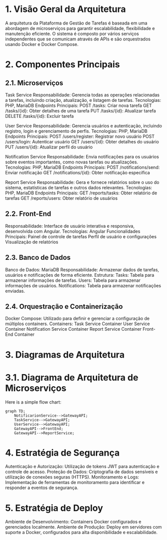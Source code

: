 # 1. Visão Geral da Arquitetura

A arquitetura da Plataforma de Gestão de Tarefas é baseada em uma abordagem de microserviços para garantir escalabilidade, flexibilidade e manutenção eficiente. O sistema é composto por vários serviços independentes que se comunicam através de APIs e são orquestrados usando Docker e Docker Compose.

# 2. Componentes Principais

## 2.1. Microserviços

Task Service
    Responsabilidade: Gerencia todas as operações relacionadas a tarefas, incluindo criação, atualização, e listagem de tarefas.
    Tecnologias: PHP, MariaDB
    Endpoints Principais:
        POST /tasks: Criar nova tarefa
        GET /tasks/{id}: Obter detalhes de uma tarefa
        PUT /tasks/{id}: Atualizar tarefa
        DELETE /tasks/{id}: Excluir tarefa

User Service
    Responsabilidade: Gerencia usuários e autenticação, incluindo registro, login e gerenciamento de perfis.
    Tecnologias: PHP, MariaDB
    Endpoints Principais:
        POST /users/register: Registrar novo usuário
        POST /users/login: Autenticar usuário
        GET /users/{id}: Obter detalhes do usuário
        PUT /users/{id}: Atualizar perfil do usuário

Notification Service
    Responsabilidade: Envia notificações para os usuários sobre eventos importantes, como novas tarefas ou atualizações.
    Tecnologias: PHP, MariaDB
    Endpoints Principais:
        POST /notifications/send: Enviar notificação
        GET /notifications/{id}: Obter notificação específica

Report Service
    Responsabilidade: Gera e fornece relatórios sobre o uso do sistema, estatísticas de tarefas e outros dados relevantes.
    Tecnologias: PHP, MariaDB
    Endpoints Principais:
        GET /reports/tasks: Obter relatório de tarefas
        GET /reports/users: Obter relatório de usuários

## 2.2. Front-End

Responsabilidade: Interface de usuário interativa e responsiva, desenvolvida com Angular.
Tecnologias: Angular
Funcionalidades Principais:
    Painel de controle de tarefas
    Perfil de usuário e configurações
    Visualização de relatórios

## 2.3. Banco de Dados

Banco de Dados: MariaDB
Responsabilidade: Armazenar dados de tarefas, usuários e notificações de forma eficiente.
Estrutura:
    Tasks: Tabela para armazenar informações de tarefas.
    Users: Tabela para armazenar informações de usuários.
    Notifications: Tabela para armazenar notificações enviadas.

## 2.4. Orquestração e Containerização

Docker Compose: Utilizado para definir e gerenciar a configuração de múltiplos containers.
Containers:
    Task Service Container
    User Service Container
    Notification Service Container
    Report Service Container
    Front-End Container

# 3. Diagramas de Arquitetura

# 3.1. Diagrama de Arquitetura de Microserviços

Here is a simple flow chart:

```mermaid
graph TD;
    NotificarionService-->GatewayAPI;
    TaskService-->GatewayAPI;
    UserService-->GatewayAPI;
    GatewayAPI-->FrontEnd;
    GatewayAPI-->ReportService;
```

# 4. Estratégia de Segurança

Autenticação e Autorização: Utilização de tokens JWT para autenticação e controle de acesso.
Proteção de Dados: Criptografia de dados sensíveis e utilização de conexões seguras (HTTPS).
Monitoramento e Logs: Implementação de ferramentas de monitoramento para identificar e responder a eventos de segurança.

# 5. Estratégia de Deploy

Ambiente de Desenvolvimento: Containers Docker configurados e gerenciados localmente.
Ambiente de Produção: Deploy em servidores com suporte a Docker, configurados para alta disponibilidade e escalabilidade.